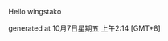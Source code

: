 <!--- 
The README.md is auto-generated. Do not edit.
--->

Hello wingstako

generated at 10月7日星期五 上午2:14 [GMT+8]